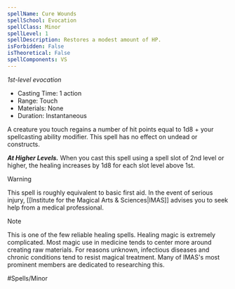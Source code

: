 ```yaml
---
spellName: Cure Wounds
spellSchool: Evocation
spellClass: Minor
spellLevel: 1
spellDescription: Restores a modest amount of HP.
isForbidden: False
isTheoretical: False
spellComponents: VS
---
```


*1st-level evocation*

- Casting Time: 1 action
- Range: Touch
- Materials: None
- Duration: Instantaneous

A creature you touch regains a number of hit points equal to 1d8 + your spellcasting ability modifier. This spell has no effect on undead or constructs.

***At Higher Levels.*** When you cast this spell using a spell slot of 2nd level or higher, the healing increases by 1d8 for each slot level above 1st.

>[!warning]
>This spell is roughly equivalent to basic first aid. In the event of serious injury, [[Institute for the Magical Arts & Sciences|IMAS]] advises you to seek help from a medical professional.

>[!note]
>This is one of the few reliable healing spells. Healing magic is extremely complicated. Most magic use in medicine tends to center more around creating raw materials. For reasons unknown, infectious diseases and chronic conditions tend to resist magical treatment. Many of IMAS's most prominent members are dedicated to researching this.

#Spells/Minor 
